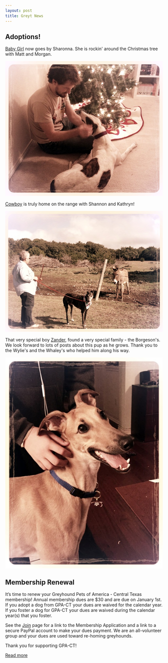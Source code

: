 ```yaml
---
layout: post
title: Greyt News
---
```


## Adoptions!

[Baby Girl](http://gpa-centex.org/greyhounds/baby-girl/) now goes by Sharonna.
She is rockin' around the Christmas tree with Matt and Morgan.

![Sharonna](/img/baby-girl-1.jpg)

[Cowboy](http://gpa-centex.org/greyhounds/cowboy/) is truly home on the range with Shannon
and Kathryn!

![Cowboy](/img/cowboy-1.jpg)

That very special boy [Zander](http://gpa-centex.org/greyhounds/zoolander/), found a very
special family - the Borgeson's.  We look forward to
lots of posts about this pup as he grows.  Thank you to the Wylie's and the Whaley's who helped
him along his way.

![Zander](/img/zander-1.jpg)

## Membership Renewal

It’s time to renew your Greyhound Pets of America - Central Texas membership! Annual membership
dues are $30 and are due on January 1st. If you adopt a dog from GPA-CT your dues are waived
for the calendar year. If you foster a dog for GPA-CT your dues are waived during the calendar
year(s) that you foster.

See the [Join](http://gpa-centex.org/join/) page for a link to the Membership Application
and a link to a secure PayPal account to make
your dues payment. We are an all-volunteer group and your dues are used toward re-homing
greyhounds.

Thank you for supporting GPA-CT!

[Read
more](http://us6.campaign-archive2.com/?u=ce82f17bc088ab9ad887edb8d&id=549ff3fdcc&e=b3db65c45d)
